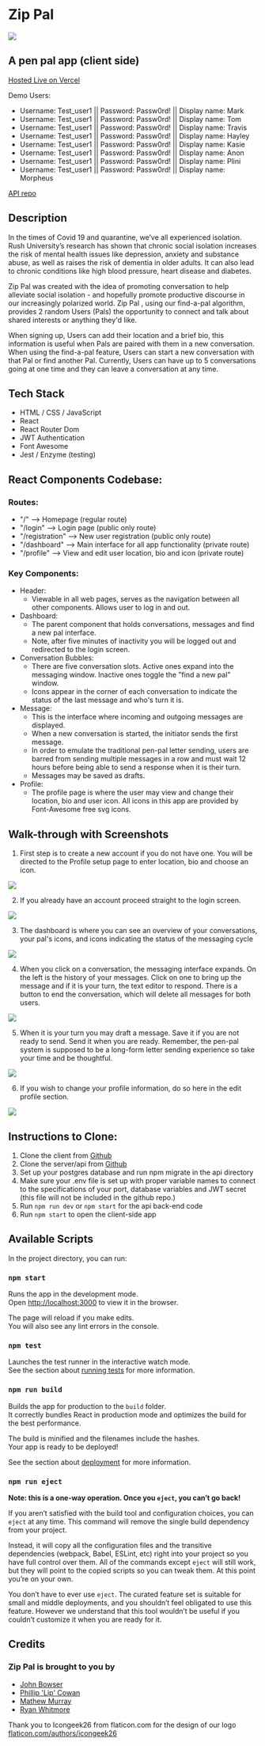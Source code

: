 # Zip Pal

![](src/images/zip-pal-logo.png)

## A pen pal app (client side)

[Hosted Live on Vercel](https://zippal.vercel.app/)

Demo Users:

- Username: Test_user1 || Password: Passw0rd! || Display name: Mark
- Username: Test_user1 || Password: Passw0rd! || Display name: Tom
- Username: Test_user1 || Password: Passw0rd! || Display name: Travis
- Username: Test_user1 || Password: Passw0rd! || Display name: Hayley
- Username: Test_user1 || Password: Passw0rd! || Display name: Kasie
- Username: Test_user1 || Password: Passw0rd! || Display name: Anon
- Username: Test_user1 || Password: Passw0rd! || Display name: Plini
- Username: Test_user1 || Password: Passw0rd! || Display name: Morpheus

[API repo](https://github.com/thinkful-ei-quail/zippal-api)

## Description

In the times of Covid 19 and quarantine, we’ve all experienced isolation. Rush University’s research has shown that chronic social isolation increases the risk of mental health issues like depression, anxiety and substance abuse, as well as raises the risk of dementia in older adults. It can also lead to chronic conditions like high blood pressure, heart disease and diabetes.

Zip Pal was created with the idea of promoting conversation to help alleviate social isolation - and hopefully promote productive discourse in our increasingly polarized world. Zip Pal , using our find-a-pal algorithm, provides 2 random Users (Pals) the opportunity to connect and talk about shared interests or anything they'd like.

When signing up, Users can add their location and a brief bio, this information is useful when Pals are paired with them in a new conversation. When using the find-a-pal feature, Users can start a new conversation with that Pal or find another Pal. Currently, Users can have up to 5 conversations going at one time and they can leave a conversation at any time.

## Tech Stack

- HTML / CSS / JavaScript
- React
- React Router Dom
- JWT Authentication
- Font Awesome
- Jest / Enzyme (testing)

## React Components Codebase:

### Routes:

- "/" --> Homepage (regular route)
- "/login" --> Login page (public only route)
- "/registration" --> New user registration (public only route)
- "/dashboard" --> Main interface for all app functionality (private route)
- "/profile" --> View and edit user location, bio and icon (private route)

### Key Components:

- Header:
  - Viewable in all web pages, serves as the navigation between all other components. Allows user to log in and out.
- Dashboard:
  - The parent component that holds conversations, messages and find a new pal interface.
  - Note, after five minutes of inactivity you will be logged out and redirected to the login screen.
- Conversation Bubbles:
  - There are five conversation slots. Active ones expand into the messaging window. Inactive ones toggle the "find a new pal" window.
  - Icons appear in the corner of each conversation to indicate the status of the last message and who's turn it is.
- Message:
  - This is the interface where incoming and outgoing messages are displayed.
  - When a new conversation is started, the initiator sends the first message.
  - In order to emulate the traditional pen-pal letter sending, users are barred from sending multiple messages in a row and must wait 12 hours before being able to send a response when it is their turn.
  - Messages may be saved as drafts.
- Profile:
  - The profile page is where the user may view and change their location, bio and user icon. All icons in this app are provided by Font-Awesome free svg icons.

## Walk-through with Screenshots

1. First step is to create a new account if you do not have one. You will be directed to the Profile setup page to enter location, bio and choose an icon.

![](src/images/rm01-registration-page.png)

2. If you already have an account proceed straight to the login screen.

![](src/images/rm02-login-page.png)

3. The dashboard is where you can see an overview of your conversations, your pal's icons, and icons indicating the status of the messaging cycle

![](src/images/rm03-dashboard.png)

4. When you click on a conversation, the messaging interface expands. On the left is the history of your messages. Click on one to bring up the message and if it is your turn, the text editor to respond. There is a button to end the conversation, which will delete all messages for both users.

![](src/images/rm04-message.png)

5. When it is your turn you may draft a message. Save it if you are not ready to send. Send it when you are ready. Remember, the pen-pal system is supposed to be a long-form letter sending experience so take your time and be thoughtful.

![](src/images/rm05-sending-message.png)

6. If you wish to change your profile information, do so here in the edit profile section.

![](src/images/rm06-profile-edit.png)

## Instructions to Clone:

1. Clone the client from [Github](https://github.com/thinkful-ei-quail/zippal-client)
2. Clone the server/api from [Github](https://github.com/thinkful-ei-quail/zippal-api)
3. Set up your postgres database and run npm migrate in the api directory
4. Make sure your .env file is set up with proper variable names to connect to the specifications of your port, database variables and JWT secret (this file will not be included in the github repo.)
5. Run `npm run dev` or `npm start` for the api back-end code
6. Run `npm start` to open the client-side app

## Available Scripts

In the project directory, you can run:

### `npm start`

Runs the app in the development mode.<br />
Open [http://localhost:3000](http://localhost:3000) to view it in the browser.

The page will reload if you make edits.<br />
You will also see any lint errors in the console.

### `npm test`

Launches the test runner in the interactive watch mode.<br />
See the section about [running tests](https://facebook.github.io/create-react-app/docs/running-tests) for more information.

### `npm run build`

Builds the app for production to the `build` folder.<br />
It correctly bundles React in production mode and optimizes the build for the best performance.

The build is minified and the filenames include the hashes.<br />
Your app is ready to be deployed!

See the section about [deployment](https://facebook.github.io/create-react-app/docs/deployment) for more information.

### `npm run eject`

**Note: this is a one-way operation. Once you `eject`, you can’t go back!**

If you aren’t satisfied with the build tool and configuration choices, you can `eject` at any time. This command will remove the single build dependency from your project.

Instead, it will copy all the configuration files and the transitive dependencies (webpack, Babel, ESLint, etc) right into your project so you have full control over them. All of the commands except `eject` will still work, but they will point to the copied scripts so you can tweak them. At this point you’re on your own.

You don’t have to ever use `eject`. The curated feature set is suitable for small and middle deployments, and you shouldn’t feel obligated to use this feature. However we understand that this tool wouldn’t be useful if you couldn’t customize it when you are ready for it.

## Credits

### Zip Pal is brought to you by

- [John Bowser](https://github.com/jgbowser)
- [Phillip 'Lip' Cowan](https://github.com/lipcowan)
- [Mathew Murray](https://github.com/MathewMurray)
- [Ryan Whitmore](https://github.com/warptrail)

Thank you to Icongeek26 from flaticon.com for the design of our logo
[flaticon.com/authors/icongeek26](https://www.flaticon.com/authors/icongeek26)
